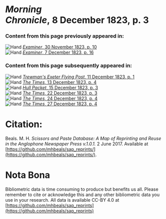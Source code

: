 # *Morning Chronicle*, 8 December 1823, p. 3  
  
### Content from this page previously appeared in:  
![Hand](http://scissorsandpaste.net/wp-content/uploads/2017/06/smallhandpointer.png) [*Examiner*, 30 November 1823, p. 10](https://mhbeals.github.io/sap_html/Examiner/Examiner-30-November-1823-p-10)  
![Hand](http://scissorsandpaste.net/wp-content/uploads/2017/06/smallhandpointer.png) [*Examiner*, 7 December 1823, p. 16](https://mhbeals.github.io/sap_html/Examiner/Examiner-7-December-1823-p-16)  
  
### Content from this page subsequently appeared in:  
![Hand](http://scissorsandpaste.net/wp-content/uploads/2017/06/smallhandpointer.png) [*Trewman's Exeter Flying Post*, 11 December 1823, p. 1](https://mhbeals.github.io/sap_html/Trewman's-Exeter-Flying-Post/Trewman's-Exeter-Flying-Post-11-December-1823-p-1)  
![Hand](http://scissorsandpaste.net/wp-content/uploads/2017/06/smallhandpointer.png) [*The Times*, 13 December 1823, p. 4](https://mhbeals.github.io/sap_html/The-Times/The-Times-13-December-1823-p-4)  
![Hand](http://scissorsandpaste.net/wp-content/uploads/2017/06/smallhandpointer.png) [*Hull Packet*, 15 December 1823, p. 3](https://mhbeals.github.io/sap_html/Hull-Packet/Hull-Packet-15-December-1823-p-3)  
![Hand](http://scissorsandpaste.net/wp-content/uploads/2017/06/smallhandpointer.png) [*The Times*, 22 December 1823, p. 3](https://mhbeals.github.io/sap_html/The-Times/The-Times-22-December-1823-p-3)  
![Hand](http://scissorsandpaste.net/wp-content/uploads/2017/06/smallhandpointer.png) [*The Times*, 24 December 1823, p. 4](https://mhbeals.github.io/sap_html/The-Times/The-Times-24-December-1823-p-4)  
![Hand](http://scissorsandpaste.net/wp-content/uploads/2017/06/smallhandpointer.png) [*The Times*, 27 December 1823, p. 4](https://mhbeals.github.io/sap_html/The-Times/The-Times-27-December-1823-p-4)  


# Citation: 

Beals. M. H. *Scissors and Paste Database: A Map of Reprinting and Reuse in the Anglophone Newspaper Press v.1.0.1.* 2 June 2017. Available at [https://github.com/mhbeals/sap_reprints/](https://github.com/mhbeals/sap_reprints/). 

# Nota Bona

Bibliometric data is time consuming to produce but benefits us all. Please remember to cite or acknowledge this and any other bibliometric data you use in your research. All data is available CC-BY 4.0 at [https://github.com/mhbeals/sap_reprints](https://github.com/mhbeals/sap_reprints)